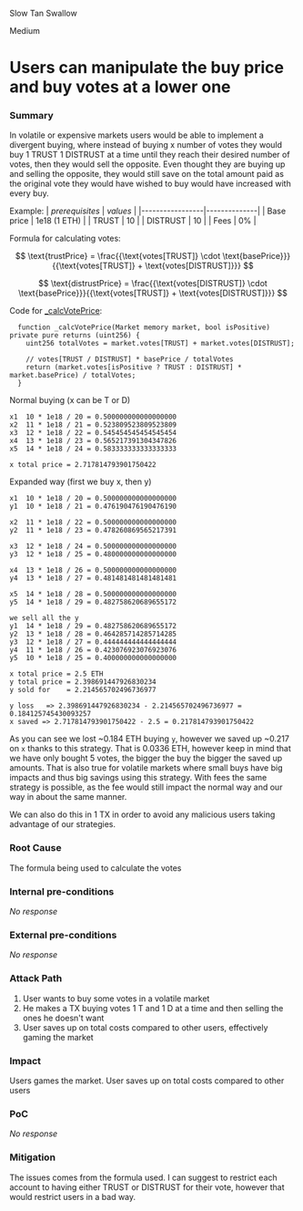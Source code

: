Slow Tan Swallow

Medium

# Users can manipulate the buy price and buy votes at a lower one

### Summary

In volatile or expensive markets users would be able to implement a divergent buying, where instead of buying x number of votes they would buy 1 TRUST 1 DISTRUST at a time until they reach their desired number of votes, then they would sell the opposite. Even thought they are buying up and selling the opposite, they would still save on the total amount paid as the original vote they would have wished to buy would have increased with every buy.

Example:
| *prerequisites* | *values*     |
|-----------------|--------------|
| Base price      | 1e18 (1 ETH) |
| TRUST           | 10           |
| DISTRUST        | 10           |
| Fees            | 0%           |

Formula for calculating votes:

$$
\text{trustPrice} = \frac{{\text{votes[TRUST]} \cdot \text{basePrice}}}{{\text{votes[TRUST]} + \text{votes[DISTRUST]}}}
$$

$$
\text{distrustPrice} = \frac{{\text{votes[DISTRUST]} \cdot \text{basePrice}}}{{\text{votes[TRUST]} + \text{votes[DISTRUST]}}}
$$


Code for [_calcVotePrice](https://github.com/sherlock-audit/2024-11-ethos-network-ii/blob/main/ethos/packages/contracts/contracts/ReputationMarket.sol#L920-L923):
```solidity
  function _calcVotePrice(Market memory market, bool isPositive) private pure returns (uint256) {
    uint256 totalVotes = market.votes[TRUST] + market.votes[DISTRUST];

    // votes[TRUST / DISTRUST] * basePrice / totalVotes
    return (market.votes[isPositive ? TRUST : DISTRUST] * market.basePrice) / totalVotes;
  }
```
Normal buying (x can be T or D)
```mardown
x1  10 * 1e18 / 20 = 0.500000000000000000
x2  11 * 1e18 / 21 = 0.523809523809523809
x3  12 * 1e18 / 22 = 0.545454545454545454
x4  13 * 1e18 / 23 = 0.565217391304347826
x5  14 * 1e18 / 24 = 0.583333333333333333

x total price = 2.717814793901750422
```

Expanded way (first we buy x, then y)
```mardown
x1  10 * 1e18 / 20 = 0.500000000000000000
y1  10 * 1e18 / 21 = 0.476190476190476190

x2  11 * 1e18 / 22 = 0.500000000000000000
y2  11 * 1e18 / 23 = 0.478260869565217391

x3  12 * 1e18 / 24 = 0.500000000000000000
y3  12 * 1e18 / 25 = 0.480000000000000000

x4  13 * 1e18 / 26 = 0.500000000000000000
y4  13 * 1e18 / 27 = 0.481481481481481481

x5  14 * 1e18 / 28 = 0.500000000000000000
y5  14 * 1e18 / 29 = 0.482758620689655172

we sell all the y
y1  14 * 1e18 / 29 = 0.482758620689655172
y2  13 * 1e18 / 28 = 0.464285714285714285
y3  12 * 1e18 / 27 = 0.444444444444444444
y4  11 * 1e18 / 26 = 0.423076923076923076
y5  10 * 1e18 / 25 = 0.400000000000000000

x total price = 2.5 ETH
y total price = 2.398691447926830234
y sold for    = 2.214565702496736977

y loss   => 2.398691447926830234 - 2.214565702496736977 = 0.184125745430093257
x saved => 2.717814793901750422 - 2.5 = 0.217814793901750422
```

As you can see we lost ~0.184 ETH buying `y`, however we saved up ~0.217 on `x` thanks to this strategy. That is 0.0336 ETH, however keep in mind that we have only bought 5 votes, the bigger the buy the bigger the saved up amounts. That is also true for volatile markets where small buys have big impacts and thus big savings using this strategy. With fees the same strategy is possible, as the fee would still impact the normal way and our way in about the same manner.

We can also do this in 1 TX in order to avoid any malicious users taking advantage of our strategies. 


### Root Cause

The formula being used to calculate the votes

### Internal pre-conditions

_No response_

### External pre-conditions

_No response_

### Attack Path

1. User wants to buy some votes in a volatile market
2. He makes a TX buying votes 1 T and 1 D at a time and then selling the ones he doesn't want
3. User saves up on total costs compared to other users, effectively gaming the market

### Impact

Users games the market.
User saves up on total costs compared to other users

### PoC

_No response_

### Mitigation

The issues comes from the formula used. I can suggest to restrict each account to having either TRUST or DISTRUST for their vote, however that would restrict users in a bad way.